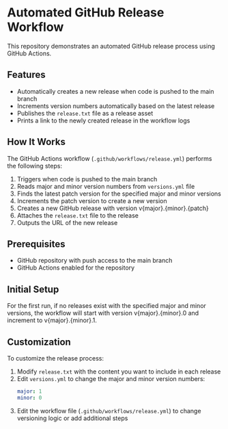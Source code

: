 # Automated GitHub Release Workflow

This repository demonstrates an automated GitHub release process using GitHub Actions.

## Features

- Automatically creates a new release when code is pushed to the main branch
- Increments version numbers automatically based on the latest release
- Publishes the `release.txt` file as a release asset
- Prints a link to the newly created release in the workflow logs

## How It Works

The GitHub Actions workflow (`.github/workflows/release.yml`) performs the following steps:

1. Triggers when code is pushed to the main branch
2. Reads major and minor version numbers from `versions.yml` file
3. Finds the latest patch version for the specified major and minor versions
4. Increments the patch version to create a new version
5. Creates a new GitHub release with version v{major}.{minor}.{patch}
6. Attaches the `release.txt` file to the release
7. Outputs the URL of the new release

## Prerequisites

- GitHub repository with push access to the main branch
- GitHub Actions enabled for the repository

## Initial Setup

For the first run, if no releases exist with the specified major and minor versions, the workflow will start with version v{major}.{minor}.0 and increment to v{major}.{minor}.1.

## Customization

To customize the release process:

1. Modify `release.txt` with the content you want to include in each release
2. Edit `versions.yml` to change the major and minor version numbers:
   ```yaml
   major: 1
   minor: 0
   ```
3. Edit the workflow file (`.github/workflows/release.yml`) to change versioning logic or add additional steps
